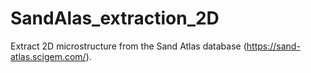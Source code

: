 # SandAlas_extraction_2D
Extract 2D microstructure from the Sand Atlas database (https://sand-atlas.scigem.com/).

